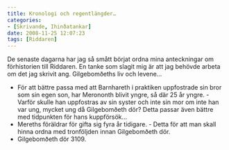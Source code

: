 ```yaml
---
title: Kronologi och regentlängder…
categories:
- [Skrivande, Ihinðatankar]
date: 2008-11-25 12:07:23
tags: [Riddaren]
---
```



De senaste dagarna har jag så smått börjat ordna mina anteckningar om förhistorien till Riddaren. En tanke som slagit mig är att jag behövde arbeta om det jag skrivit ang. Gilgebomðeths liv och levene…

  * För att bättre passa med att Barnhareth i praktiken uppfostrade sin bror som sin egen son, har Merononth blivit yngre, så där 25 år yngre. - Varför skulle han uppfostras av sin syster och inte sin mor om inte han var ung, mycket ung då Gilgebomðeth dör? Detta passar även bättre med tidpunkten för hans kuppförsök…
  * Mereths föräldrar för gifta sig fyra år tidigare. - Detta för att man skall hinna ordna med tronföljden innan Gilgebomðeth dör.
  * Gilgebomðeth dör 3109.
